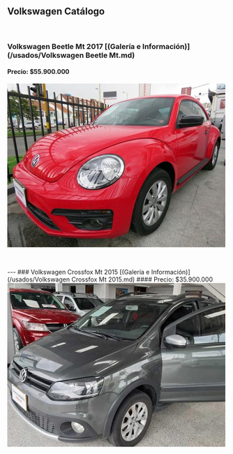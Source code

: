 ## Volkswagen Catálogo

<p>&nbsp;</p>

### Volkswagen Beetle Mt 2017 [(Galería e Información)](/usados/Volkswagen Beetle Mt.md)
#### Precio: $55.900.000

<img src="/usados/images/Volkswagen Beetle Mt - 0.9355.jpg?raw=true"/>
<p>&nbsp;</p>
---
### Volkswagen Crossfox Mt 2015 [(Galería e Información)](/usados/Volkswagen Crossfox Mt 2015.md)
#### Precio: $35.900.000

<img src="/usados/images/Volkswagen Crossfox Mt 2015 - 0.9703.jpg?raw=true"/>
<p>&nbsp;</p>
